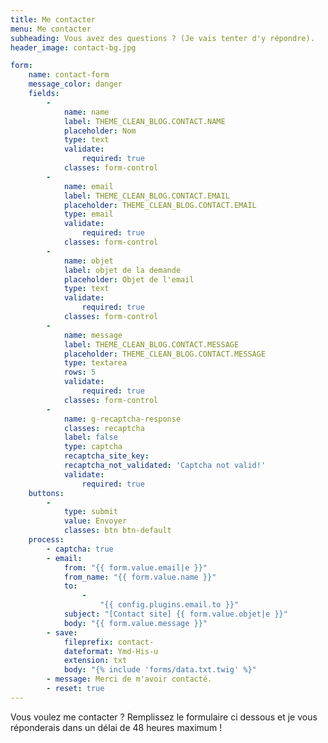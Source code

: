 ```yaml
---
title: Me contacter
menu: Me contacter
subheading: Vous avez des questions ? (Je vais tenter d'y répondre).
header_image: contact-bg.jpg

form:
    name: contact-form
    message_color: danger
    fields:
        -
            name: name
            label: THEME_CLEAN_BLOG.CONTACT.NAME
            placeholder: Nom
            type: text
            validate:
                required: true
            classes: form-control
        -
            name: email
            label: THEME_CLEAN_BLOG.CONTACT.EMAIL
            placeholder: THEME_CLEAN_BLOG.CONTACT.EMAIL
            type: email
            validate:
                required: true
            classes: form-control
        -
            name: objet
            label: objet de la demande
            placeholder: Objet de l'email
            type: text
            validate:
                required: true
            classes: form-control
        -
            name: message
            label: THEME_CLEAN_BLOG.CONTACT.MESSAGE
            placeholder: THEME_CLEAN_BLOG.CONTACT.MESSAGE
            type: textarea
            rows: 5
            validate:
                required: true
            classes: form-control
        -
            name: g-recaptcha-response
            classes: recaptcha
            label: false
            type: captcha
            recaptcha_site_key: 
            recaptcha_not_validated: 'Captcha not valid!'
            validate:
                required: true
    buttons:
        -
            type: submit
            value: Envoyer
            classes: btn btn-default
    process:
        - captcha: true
        - email:
            from: "{{ form.value.email|e }}"
            from_name: "{{ form.value.name }}"
            to:
                -
                    "{{ config.plugins.email.to }}"
            subject: "[Contact site] {{ form.value.objet|e }}"
            body: "{{ form.value.message }}"
        - save:
            fileprefix: contact-
            dateformat: Ymd-His-u
            extension: txt
            body: "{% include 'forms/data.txt.twig' %}"
        - message: Merci de m'avoir contacté. 
        - reset: true
---
```


Vous voulez me contacter ? Remplissez le formulaire ci dessous et je vous réponderais dans un délai de 48 heures maximum !